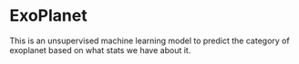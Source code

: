 # ExoPlanet
This is an unsupervised machine learning model to predict the category of exoplanet based on what stats we have about it.
